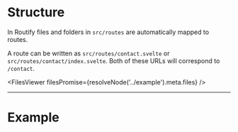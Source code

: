 <script>
    import { resolveNode } from '@roxi/routify'
    import FilesViewer from '#cmp/FilesViewer.svelte'
    import Example from '#cmp/Example.svelte'
</script>

# Structure

In Routify files and folders in `src/routes` are automatically mapped to routes.

A route can be written as `src/routes/contact.svelte` or `src/routes/contact/index.svelte`. Both of these URLs will correspond to `/contact`.

<FilesViewer filesPromise={resolveNode('../example').meta.files} />

---

# Example
<Example offset="../example" />
